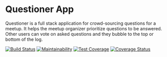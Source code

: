 # Questioner App

Questioner is a full stack application for crowd-sourcing questions for a meetup. ​It helps the meetup organizer prioritize  questions to be answered. Other users can vote on asked questions and they bubble to the top  or bottom of the log.


[![Build Status](https://travis-ci.org/jnkindi/Questioner.svg?branch=develop)](https://travis-ci.org/jnkindi/Questioner)   [![Maintainability](https://api.codeclimate.com/v1/badges/384a63f4eddd9d87d29e/maintainability)](https://codeclimate.com/github/jnkindi/Questioner/maintainability)   [![Test Coverage](https://api.codeclimate.com/v1/badges/384a63f4eddd9d87d29e/test_coverage)](https://codeclimate.com/github/jnkindi/Questioner/test_coverage)   [![Coverage Status](https://coveralls.io/repos/github/jnkindi/Questioner/badge.svg?branch=develop)](https://coveralls.io/github/jnkindi/Questioner?branch=develop)
